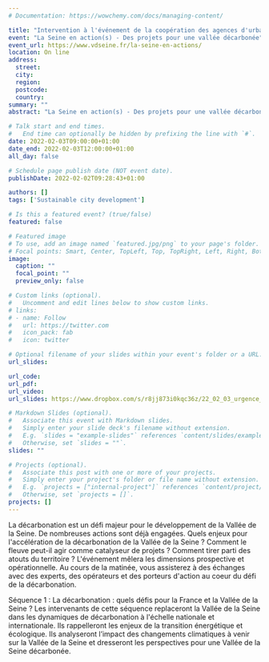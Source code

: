 ```yaml
---
# Documentation: https://wowchemy.com/docs/managing-content/

title: "Intervention à l'événement de la coopération des agences d'urbanisme de la Vallée de la Seine"
event: "La Seine en action(s) - Des projets pour une vallée décarbonée"
event_url: https://www.vdseine.fr/la-seine-en-actions/
location: On line
address:
  street:
  city:
  region:
  postcode:
  country:
summary: ""
abstract: "La Seine en action(s) - Des projets pour une vallée décarbonée: journée organisée par la la coopération des agences d'urbanisme de la Vallée de la Seine."

# Talk start and end times.
#   End time can optionally be hidden by prefixing the line with `#`.
date: 2022-02-03T09:00:00+01:00
date_end: 2022-02-03T12:00:00+01:00
all_day: false

# Schedule page publish date (NOT event date).
publishDate: 2022-02-02T09:28:43+01:00

authors: []
tags: ['Sustainable city development']

# Is this a featured event? (true/false)
featured: false

# Featured image
# To use, add an image named `featured.jpg/png` to your page's folder. 
# Focal points: Smart, Center, TopLeft, Top, TopRight, Left, Right, BottomLeft, Bottom, BottomRight.
image:
  caption: ""
  focal_point: ""
  preview_only: false

# Custom links (optional).
#   Uncomment and edit lines below to show custom links.
# links:
# - name: Follow
#   url: https://twitter.com
#   icon_pack: fab
#   icon: twitter

# Optional filename of your slides within your event's folder or a URL.
url_slides:

url_code:
url_pdf:
url_video:
url_slides: https://www.dropbox.com/s/r8jj873i0kqc36z/22_02_03_urgence_climatique_locale.pdf?dl=0

# Markdown Slides (optional).
#   Associate this event with Markdown slides.
#   Simply enter your slide deck's filename without extension.
#   E.g. `slides = "example-slides"` references `content/slides/example-slides.md`.
#   Otherwise, set `slides = ""`.
slides: ""

# Projects (optional).
#   Associate this post with one or more of your projects.
#   Simply enter your project's folder or file name without extension.
#   E.g. `projects = ["internal-project"]` references `content/project/deep-learning/index.md`.
#   Otherwise, set `projects = []`.
projects: []
---
```


La décarbonation est un défi majeur pour le développement de la Vallée de la Seine. De nombreuses actions sont déjà engagées. Quels enjeux pour l'accélération de la décarbonation de la Vallée de la Seine ? Comment le fleuve peut-il agir comme catalyseur de projets ? Comment tirer parti des atouts du territoire ? L'événement mêlera les dimensions prospective et opérationnelle. Au cours de la matinée, vous assisterez à des échanges avec des experts, des opérateurs et des porteurs d'action au coeur du défi de la décarbonation. 

Séquence 1 : La décarbonation : quels défis pour la France et la Vallée de la Seine ?
Les intervenants de cette séquence replaceront la Vallée de la Seine dans les dynamiques de décarbonation à l'échelle nationale et internationale.  Ils rappelleront les enjeux de la transition énergétique et écologique. Ils analyseront l’impact des changements climatiques à venir sur la Vallée de la Seine et dresseront les perspectives pour une Vallée de la Seine décarbonée.

